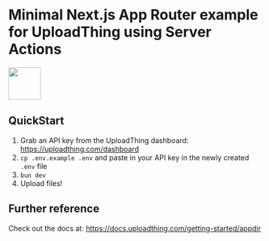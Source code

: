 # Minimal Next.js App Router example for UploadThing using Server Actions

<a href="https://stackblitz.com/github/pingdotgg/uploadthing/tree/main/examples/with-serveractions">
  <img height="64" src="https://github.com/pingdotgg/uploadthing/assets/51714798/45907a4e-aa64-401a-afb3-b6c6df6eb71f" />
</a>

## QuickStart

1. Grab an API key from the UploadThing dashboard:
   https://uploadthing.com/dashboard
2. `cp .env.example .env` and paste in your API key in the newly created `.env`
   file
3. `bun dev`
4. Upload files!

## Further reference

Check out the docs at: https://docs.uploadthing.com/getting-started/appdir
